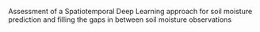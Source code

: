 Assessment of a Spatiotemporal Deep Learning approach for soil moisture prediction and filling the gaps in between soil moisture observations
